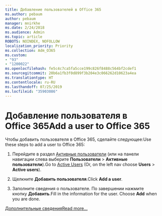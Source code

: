 ```yaml
---
title: Добавление пользователей в Office 365
ms.author: pebaum
author: pebaum
manager: mnirkhe
ms.date: 2/24/2018
ms.audience: Admin
ms.topic: article
ROBOTS: NOINDEX, NOFOLLOW
localization_priority: Priority
ms.collection: Adm_O365
ms.custom:
- "93"
- "1200022"
ms.openlocfilehash: fe5c4c7ca5fa5cce199c826f8488c564bf2cdef1
ms.sourcegitcommit: 20b6a1fb3f0d899f3b204e3c066262d10623a4ea
ms.translationtype: HT
ms.contentlocale: ru-RU
ms.lasthandoff: 07/25/2019
ms.locfileid: "35903086"
---
```

# <a name="add-a-user-to-office-365"></a><span data-ttu-id="28572-102">Добавление пользователя в Office 365</span><span class="sxs-lookup"><span data-stu-id="28572-102">Add a user to Office 365</span></span>

<span data-ttu-id="28572-103">Чтобы добавить пользователя в Office 365, сделайте следующее:</span><span class="sxs-lookup"><span data-stu-id="28572-103">Use these steps to add a user to Office 365:</span></span>
  
1. <span data-ttu-id="28572-104">Перейдите в раздел [Активные пользователи](https://admin.microsoft.com/Adminportal/Home?source=applauncher#/users) (или на панели навигации слева выберите **Пользователи** \> **Активные пользователи**).</span><span class="sxs-lookup"><span data-stu-id="28572-104">Go to [Active Users](https://admin.microsoft.com/Adminportal/Home?source=applauncher#/users) (Or, on the left nav choose **Users** \> **Active users**).</span></span>

2. <span data-ttu-id="28572-105">Щелкните **Добавить пользователя**.</span><span class="sxs-lookup"><span data-stu-id="28572-105">Click **Add a user**.</span></span>

3. <span data-ttu-id="28572-p101">Заполните сведения о пользователе. По завершении нажмите кнопку **Добавить**.</span><span class="sxs-lookup"><span data-stu-id="28572-p101">Fill in the information for the user. Choose **Add** when you are done.</span></span>

[<span data-ttu-id="28572-108">Дополнительные сведения</span><span class="sxs-lookup"><span data-stu-id="28572-108">Read more...</span></span>](https://support.office.com/article/1970f7d6-03b5-442f-b385-5880b9c256ec)
  